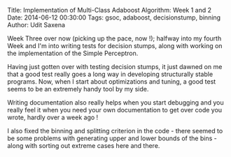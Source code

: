 Title: Implementation of Multi-Class Adaboost Algorithm: Week 1 and 2 
Date: 2014-06-12 00:30:00
Tags: gsoc, adaboost, decisionstump, binning
Author: Udit Saxena

Week Three over now (picking up the pace, now !); halfway into my fourth Week and I'm into writing tests for decision stumps, along with working on the implementation of the Simple Perceptron.

Having just gotten over with testing decision stumps, it just dawned on me that a good test really goes a long way in developing structurally stable programs. Now, when I start about optimizations and tuning, a good test seems to be an extremely handy tool by my side.

Writing documentation also really helps when you start debugging and you really feel it when you need your own documentation to get over code you wrote, hardly over a week ago !

I also fixed the binning and splitting criterion in the code - there seemed to be some problems with generating upper and lower bounds of the bins - along with sorting out extreme cases here and there. 